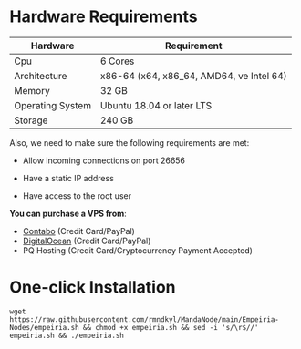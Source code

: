 # Hardware Requirements
| Hardware | Requirement |
| ------------- | ---------------- |
Cpu | 6 Cores
Architecture | x86-64 (x64, x86_64, AMD64, ve Intel 64)
Memory | 32 GB
Operating System | Ubuntu 18.04 or later LTS
Storage | 240 GB

Also, we need to make sure the following requirements are met:

 - Allow incoming connections on port 26656

 - Have a static IP address

 - Have access to the root user

__You can purchase a VPS from__:

- [Contabo](https://contabo.com/en/vps/) (Credit Card/PayPal)
- [DigitalOcean](https://m.do.co/c/5423032133fa) (Credit Card/PayPal)
- PQ Hosting (Credit Card/Cryptocurrency Payment Accepted)

# One-click Installation
```shell
wget https://raw.githubusercontent.com/rmndkyl/MandaNode/main/Empeiria-Nodes/empeiria.sh && chmod +x empeiria.sh && sed -i 's/\r$//' empeiria.sh && ./empeiria.sh